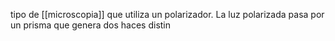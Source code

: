  tipo de [[microscopia]] que utiliza un polarizador. 
  La luz polarizada pasa por un prisma que genera dos haces distin